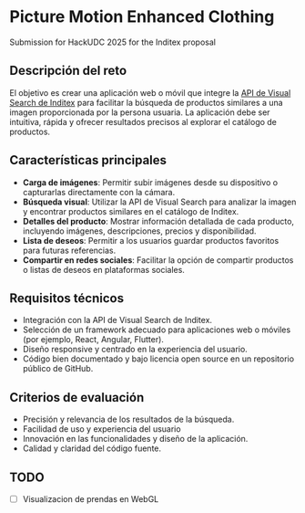 # Picture Motion Enhanced Clothing

Submission for HackUDC 2025 for the Inditex proposal

## Descripción del reto
El objetivo es crear una aplicación web o móvil que integre la [API de Visual Search de Inditex](https://developer.inditex.com/apimktplc/web/products/pubapimkt/protocols/REST/apis/visual-search/overview) para facilitar la búsqueda de productos similares a una imagen proporcionada por la persona usuaria. La aplicación debe ser intuitiva, rápida y ofrecer resultados precisos al explorar el catálogo de productos.

## Características principales
* **Carga de imágenes**: Permitir subir imágenes desde su dispositivo o capturarlas directamente con la cámara.
* **Búsqueda visual**: Utilizar la API de Visual Search para analizar la imagen y encontrar productos similares en el catálogo de Inditex.
* **Detalles del producto**: Mostrar información detallada de cada producto, incluyendo imágenes, descripciones, precios y disponibilidad.
* **Lista de deseos**: Permitir a los usuarios guardar productos favoritos para futuras referencias.
* **Compartir en redes sociales**: Facilitar la opción de compartir productos o listas de deseos en plataformas sociales.

## Requisitos técnicos
* Integración con la API de Visual Search de Inditex.
* Selección de un framework adecuado para aplicaciones web o móviles (por ejemplo, React, Angular, Flutter).
* Diseño responsive y centrado en la experiencia del usuario.
* Código bien documentado y bajo licencia open source en un repositorio público de GitHub.

## Criterios de evaluación
* Precisión y relevancia de los resultados de la búsqueda.
* Facilidad de uso y experiencia del usuario
* Innovación en las funcionalidades y diseño de la aplicación.
* Calidad y claridad del código fuente.

## TODO
- [ ] Visualizacion de prendas en WebGL
